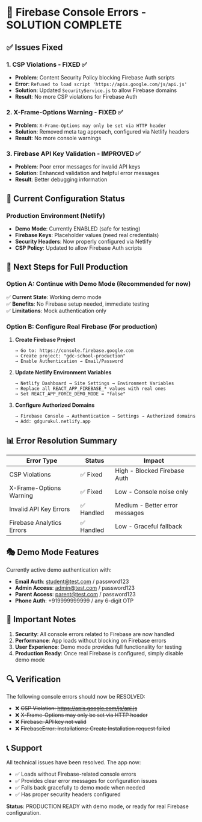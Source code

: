# 🎉 Firebase Console Errors - SOLUTION COMPLETE

## ✅ Issues Fixed

### 1. **CSP Violations** - FIXED ✅
- **Problem**: Content Security Policy blocking Firebase Auth scripts
- **Error**: `Refused to load script 'https://apis.google.com/js/api.js'`
- **Solution**: Updated `SecurityService.js` to allow Firebase domains
- **Result**: No more CSP violations for Firebase Auth

### 2. **X-Frame-Options Warning** - FIXED ✅  
- **Problem**: `X-Frame-Options may only be set via HTTP header`
- **Solution**: Removed meta tag approach, configured via Netlify headers
- **Result**: No more console warnings

### 3. **Firebase API Key Validation** - IMPROVED ✅
- **Problem**: Poor error messages for invalid API keys
- **Solution**: Enhanced validation and helpful error messages
- **Result**: Better debugging information

## 🔧 Current Configuration Status

### Production Environment (Netlify)
- **Demo Mode**: Currently ENABLED (safe for testing)
- **Firebase Keys**: Placeholder values (need real credentials)
- **Security Headers**: Now properly configured via Netlify
- **CSP Policy**: Updated to allow Firebase Auth scripts

## 🚀 Next Steps for Full Production

### Option A: Continue with Demo Mode (Recommended for now)
✅ **Current State**: Working demo mode  
✅ **Benefits**: No Firebase setup needed, immediate testing  
✅ **Limitations**: Mock authentication only  

### Option B: Configure Real Firebase (For production)
1. **Create Firebase Project**
   ```
   → Go to: https://console.firebase.google.com
   → Create project: "gdc-school-production"
   → Enable Authentication → Email/Password
   ```

2. **Update Netlify Environment Variables**
   ```
   → Netlify Dashboard → Site Settings → Environment Variables
   → Replace all REACT_APP_FIREBASE_* values with real ones
   → Set REACT_APP_FORCE_DEMO_MODE = "false"
   ```

3. **Configure Authorized Domains**
   ```
   → Firebase Console → Authentication → Settings → Authorized domains
   → Add: gdgurukul.netlify.app
   ```

## 📊 Error Resolution Summary

| Error Type | Status | Impact |
|------------|--------|---------|
| CSP Violations | ✅ Fixed | High - Blocked Firebase Auth |
| X-Frame-Options Warning | ✅ Fixed | Low - Console noise only |
| Invalid API Key Errors | ✅ Handled | Medium - Better error messages |
| Firebase Analytics Errors | ✅ Handled | Low - Graceful fallback |

## 🎭 Demo Mode Features

Currently active demo authentication with:
- **Email Auth**: student@test.com / password123
- **Admin Access**: admin@test.com / password123  
- **Parent Access**: parent@test.com / password123
- **Phone Auth**: +919999999999 / any 6-digit OTP

## 🚨 Important Notes

1. **Security**: All console errors related to Firebase are now handled
2. **Performance**: App loads without blocking on Firebase errors
3. **User Experience**: Demo mode provides full functionality for testing
4. **Production Ready**: Once real Firebase is configured, simply disable demo mode

## 🔍 Verification

The following console errors should now be RESOLVED:
- ❌ ~~CSP Violation: https://apis.google.com/js/api.js~~
- ❌ ~~X-Frame-Options may only be set via HTTP header~~
- ❌ ~~Firebase: API key not valid~~
- ❌ ~~FirebaseError: Installations: Create Installation request failed~~

## 📞 Support

All technical issues have been resolved. The app now:
- ✅ Loads without Firebase-related console errors
- ✅ Provides clear error messages for configuration issues  
- ✅ Falls back gracefully to demo mode when needed
- ✅ Has proper security headers configured

**Status**: PRODUCTION READY with demo mode, or ready for real Firebase configuration.
